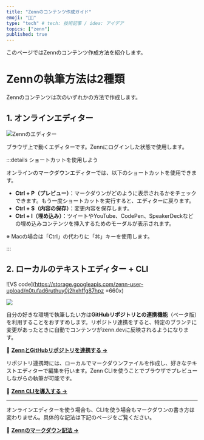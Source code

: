 ```yaml
---
title: "Zennのコンテンツ作成ガイド"
emoji: "👩‍💻"
type: "tech" # tech: 技術記事 / idea: アイデア
topics: ["zenn"]
published: true
---
```


このページではZennのコンテンツ作成方法を紹介します。

# Zennの執筆方法は2種類

Zennのコンテンツは次のいずれかの方法で作成します。

## 1. オンラインエディター

![Zennのエディター](https://storage.googleapis.com/zenn-user-upload/tb04ri7f5v9mdccsehi5jppvfpm3)


ブラウザ上で動くエディターです。Zennにログインした状態で使用します。


:::details ショートカットを使用しよう

オンラインのマークダウンエディターでは、以下のショートカットを使用できます。

- **Ctrl + P（プレビュー）**：マークダウンがどのように表示されるかをチェックできます。もう一度ショートカットを実行すると、エディターに戻ります。
- **Ctrl + S（内容の保存）**：変更内容を保存します。
- **Ctrl + I（埋め込み）**：ツイートやYouTube、CodePen、SpeakerDeckなどの埋め込みコンテンツを挿入するためのモーダルが表示されます。

※ Macの場合は「Ctrl」の代わりに「⌘」キーを使用します。

:::

## 2. ローカルのテキストエディター + CLI

![VS code](https://storage.googleapis.com/zenn-user-upload/n0tufad6ruthuy0j2hxhffg87hpz =660x)

![](https://storage.googleapis.com/zenn-user-upload/ve1rve2rb3yvvcat974fxt2rftc1)


自分の好きな環境で執筆したい方は**GitHubリポジトリとの連携機能**（ベータ版）を利用することをおすすめします。リポジトリ連携をすると、特定のブランチに変更があったときに自動でコンテンツがzenn.devに反映されるようになります。

📘 **[ZennとGitHubリポジトリを連携する →](/zenn/articles/connect-to-github)**


リポジトリ連携時には、ローカルでマークダウンファイルを作成し、好きなテキストエディターで編集を行います。Zenn CLIを使うことでブラウザでプレビューしながらの執筆が可能です。

📘 **[Zenn CLIを導入する →](/zenn/articles/install-zenn-cli)**


--- 

オンラインエディターを使う場合も、CLIを使う場合もマークダウンの書き方は変わりません。具体的な記法は下記のページをご覧ください。

📘 **[Zennのマークダウン記法 →](/zenn/articles/markdown-guide)**

